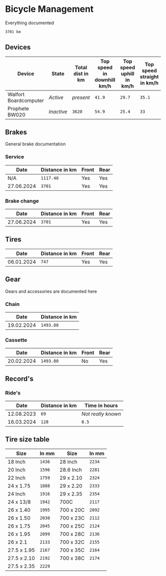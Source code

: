 # Bicycle Management

Everything documented

```txt
3701 km
```

## Devices

| Device                | State      | Total dist in km | Top speed in downhill km/h | Top speed uphill in km/h | Top speed straight in km/h |
| --------------------- | ---------- | ---------------- | -------------------------- | ------------------------ | -------------------------- |
| Walfort Boardcomputer | *Active*   | *present*        | `41.9`                     | `29.7`                   | `35.1`                     |
| Prophete BW020        | *Inactive* | `3620`           | `54.9`                     | `25.4`                   | `33`                       |

## Brakes

General brake documentation

### Service

| Date       | Distance in km | Front | Rear |
| ---------- | -------------- | ----- | ---- |
| N/A        | `1117.40`      | Yes   | Yes  |
| 27.06.2024 | `3701`         | Yes   | Yes  |

### Brake change

| Date       | Distance in km | Front | Rear |
| ---------- | -------------- | ----- | ---- |
| 27.06.2024 | `3701`         | Yes   | Yes  |

## Tires

| Date       | Distance in km | Front | Rear |
| ---------- | -------------- | ----- | ---- |
| 06.01.2024 | `747`          | Yes   | Yes  |

## Gear

Gears and accessories are documented here

### Chain

| Date       | Distance in km |
| ---------- | -------------- |
| 19.02.2024 | `1493.80`      |

### Cassette

| Date       | Distance in km | Front | Rear |
| ---------- | -------------- | ----- | ---- |
| 20.02.2024 | `1493.80`      | No    | Yes  |

## Record's

### Ride's

| Date       | Distance in km | Time in hours      |
| ---------- | -------------- | ------------------ |
| 12.08.2023 | `69`           | *Not really known* |
| 16.03.2024 | `128`          | `8.5`              |

## Tire size table

| Size        | In mm  | Size      | In mm  |
| ----------- | ------ | --------- | ------ |
| 18 Inch     | `1436` | 28 Inch   | `2234` |
| 20 Inch     | `1596` | 28.6 Inch | `2281` |
| 22 Inch     | `1759` | 29 x 2.10 | `2324` |
| 24 x 1.75   | `1888` | 29 x 2.20 | `2333` |
| 24 Inch     | `1916` | 29 x 2.35 | `2354` |
| 24 x 13/8   | `1942` | 700C      | `2117` |
| 26 x 1.40   | `1995` | 700 x 20C | `2092` |
| 26 x 1.50   | `2030` | 700 x 23C | `2112` |
| 26 x 1.75   | `2045` | 700 x 25C | `2124` |
| 26 x 1.95   | `2099` | 700 x 28C | `2136` |
| 26 x 2.1    | `2133` | 700 x 32C | `2155` |
| 27.5 x 1.95 | `2167` | 700 x 35C | `2164` |
| 27.5 x 2.10 | `2192` | 700 x 38C | `2174` |
| 27.5 x 2.35 | `2229` |           |        |
